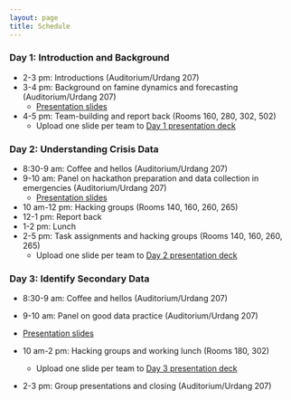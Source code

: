 ```yaml
---
layout: page
title: Schedule
---
```


### Day 1: Introduction and Background

- 2-3 pm: Introductions (Auditorium/Urdang 207)
- 3-4 pm: Background on famine dynamics and forecasting (Auditorium/Urdang 207)
  - [Presentation slides](https://tuftsfaminehackathon.github.io/slides/yemen/Day%201%20Slides.pdf)
- 4-5 pm: Team-building and report back (Rooms 160, 280, 302, 502)
  - Upload one slide per team to [Day 1 presentation deck](https://docs.google.com/presentation/d/1ln4S8Y19E6sBbat20Jtdswl9ZPPwLtxlb4I_6b8RVqg/edit?usp=sharing)

### Day 2: Understanding Crisis Data

- 8:30-9 am: Coffee and hellos (Auditorium/Urdang 207)
- 9-10 am: Panel on hackathon preparation and data collection in emergencies (Auditorium/Urdang 207)
  - [Presentation slides](https://tuftsfaminehackathon.github.io/slides/yemen/Day%202%20Slides.pdf)
- 10 am-12 pm: Hacking groups (Rooms 140, 160, 260, 265)
- 12-1 pm: Report back
- 1-2 pm: Lunch
- 2-5 pm: Task assignments and hacking groups  (Rooms 140, 160, 260, 265)
  - Upload one slide per team to [Day 2 presentation deck](https://docs.google.com/presentation/d/1I6_BD65KCcEcl2yWcJ1EIRNIP7dapnFfjRpdAQSQGCE/edit?usp=sharing)

### Day 3: Identify Secondary Data

 - 8:30-9 am: Coffee and hellos (Auditorium/Urdang 207)
 - 9-10 am: Panel on good data practice (Auditorium/Urdang 207)
  - [Presentation slides](https://tuftsfaminehackathon.github.io/slides/yemen/Day%203%20Slides.pdf)

 - 10 am-2 pm: Hacking groups and working lunch (Rooms 180, 302)
   - Upload one slide per team to [Day 3 presentation deck](https://docs.google.com/presentation/d/1Aj0x70OmfS8uTrPTh-VpC9gTvlrwSEg4GX9p6MPqSNM/edit?usp=sharing)
 - 2-3 pm: Group presentations and closing (Auditorium/Urdang 207)
